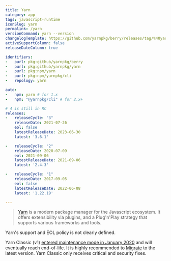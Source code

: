 ```yaml
---
title: Yarn
category: app
tags: javascript-runtime
iconSlug: yarn
permalink: /yarn
versionCommand: yarn --version
changelogTemplate: https://github.com/yarnpkg/berry/releases/tag/%40yarnpkg%2Fcli%2F__LATEST__
activeSupportColumn: false
releaseDateColumn: true

identifiers:
-   purl: pkg:github/yarnpkg/berry
-   purl: pkg:github/yarnpkg/yarn
-   purl: pkg:npm/yarn
-   purl: pkg:npm/yarnpkg/cli
-   repology: yarn

auto:
-   npm: yarn # for 1.x
-   npm: "@yarnpkg/cli" # for 2.x+

# 4 is still in RC
releases:
-   releaseCycle: "3"
    releaseDate: 2021-07-26
    eol: false
    latestReleaseDate: 2023-06-30
    latest: '3.6.1'

-   releaseCycle: "2"
    releaseDate: 2020-07-09
    eol: 2021-09-06
    latestReleaseDate: 2021-09-06
    latest: '2.4.3'

-   releaseCycle: "1"
    releaseDate: 2017-09-05
    eol: false
    latestReleaseDate: 2022-06-08
    latest: '1.22.19'

---
```


> [Yarn](https://yarnpkg.com/) is a modern package manager for the Javascript ecosystem. It offers
> extensibility via plugins, and a Plug'n'Play strategy that supports various frameworks and tools.

Yarn's support and EOL policy is not clearly defined.

Yarn Classic (v1) [entered maintenance mode in January 2020](https://dev.to/arcanis/introducing-yarn-2-4eh1#what-will-happen-to-the-legacy-codebase)
and will eventually reach end-of-life. It is highly recommended to
[Migrate](https://yarnpkg.com/getting-started/migration) to the latest version. Yarn
Classic only receives critical and security fixes.

